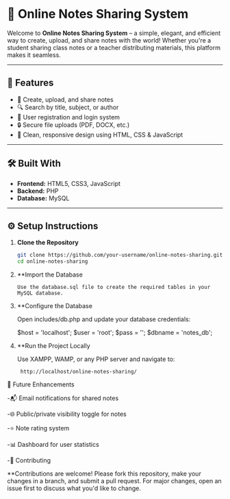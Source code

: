 # 📝 Online Notes Sharing System

Welcome to **Online Notes Sharing System** – a simple, elegant, and efficient way to create, upload, and share notes with the world! Whether you're a student sharing class notes or a teacher distributing materials, this platform makes it seamless.

---

## 🚀 Features

- 📄 Create, upload, and share notes
- 🔍 Search by title, subject, or author
- 👥 User registration and login system
- 🔒 Secure file uploads (PDF, DOCX, etc.)
- 🎨 Clean, responsive design using HTML, CSS & JavaScript

---

## 🛠️ Built With

- **Frontend:** HTML5, CSS3, JavaScript  
- **Backend:** PHP  
- **Database:** MySQL

---

## ⚙️ Setup Instructions

1. **Clone the Repository**
   ```bash
   git clone https://github.com/your-username/online-notes-sharing.git
   cd online-notes-sharing

2. **Import the Database

       Use the database.sql file to create the required tables in your MySQL database.

3. **Configure the Database

    Open includes/db.php and update your database credentials:

    $host = 'localhost';
    $user = 'root';
    $pass = '';
    $dbname = 'notes_db';

4. **Run the Project Locally

    Use XAMPP, WAMP, or any PHP server and navigate to:

        http://localhost/online-notes-sharing/

🧠 Future Enhancements

 -📬 Email notifications for shared notes

 -🌐 Public/private visibility toggle for notes

 -⭐ Note rating system

 -📊 Dashboard for user statistics

 -🤝 Contributing



**Contributions are welcome! Please fork this repository, make your changes in a branch, and submit a pull request. For major changes, open an issue first to discuss what you'd like to change.


